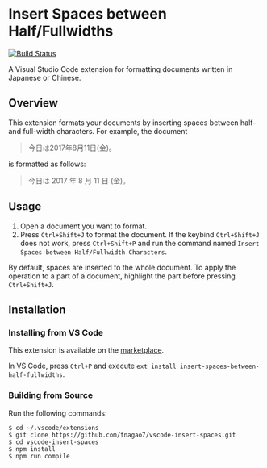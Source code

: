 # Insert Spaces between Half/Fullwidths

[![Build Status](https://travis-ci.org/tnagao7/vscode-insert-spaces.svg?branch=master)](https://travis-ci.org/tnagao7/vscode-insert-spaces)

A Visual Studio Code extension for formatting documents written in Japanese or Chinese.

## Overview

This extension formats your documents by inserting spaces between half- and full-width characters.
For example, the document

> 今日は2017年8月11日(金)。

is formatted as follows:

> 今日は 2017 年 8 月 11 日 (金)。

## Usage

1. Open a document you want to format.
2. Press ``Ctrl+Shift+J`` to format the document.
   If the keybind ``Ctrl+Shift+J`` does not work, press ``Ctrl+Shift+P`` and run the command named ``Insert Spaces between Half/Fullwidth Characters``.

By default, spaces are inserted to the whole document.
To apply the operation to a part of a document, highlight the part before pressing ``Ctrl+Shift+J``.

## Installation

### Installing from VS Code

This extension is available on the [marketplace](https://marketplace.visualstudio.com/items?itemName=tnagao7.insert-spaces-between-half-fullwidths).

In VS Code, press ``Ctrl+P`` and execute ``ext install insert-spaces-between-half-fullwidths``.

### Building from Source

Run the following commands:

```
$ cd ~/.vscode/extensions
$ git clone https://github.com/tnagao7/vscode-insert-spaces.git
$ cd vscode-insert-spaces
$ npm install
$ npm run compile
```
